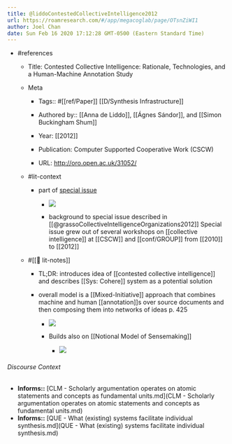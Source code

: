 ```yaml
---
title: @liddoContestedCollectiveIntelligence2012
url: https://roamresearch.com/#/app/megacoglab/page/OTsnZiWI1
author: Joel Chan
date: Sun Feb 16 2020 17:12:28 GMT-0500 (Eastern Standard Time)
---
```


- #references

    - Title: Contested Collective Intelligence: Rationale, Technologies, and a Human-Machine Annotation Study

    - Meta

        - Tags:: #[[ref/Paper]] [[D/Synthesis Infrastructure]]

        - Authored by:: [[Anna de Liddo]], [[Ágnes Sándor]], and [[Simon Buckingham Shum]]

        - Year: [[2012]]

        - Publication: Computer Supported Cooperative Work (CSCW)

        - URL: http://oro.open.ac.uk/31052/

    - #lit-context

        - part of [special issue](https://link.springer.com/journal/10606/21/4)

            - ![](https://firebasestorage.googleapis.com/v0/b/firescript-577a2.appspot.com/o/imgs%2Fapp%2Fmegacoglab%2FheHZn3qc3Y.png?alt=media&token=ad1a7296-8eef-4aae-b0d5-70e59de92ed0)

            - background to special issue described in [[@grassoCollectiveIntelligenceOrganizations2012]] Special issue grew out of several workshops on [[collective intelligence]] at [[CSCW]] and [[conf/GROUP]] from [[2010]] to [[2012]]

    - #[[📝 lit-notes]]

        - TL;DR: introduces idea of [[contested collective intelligence]] and describes [[Sys: Cohere]] system as a potential solution

        - overall model is a [[Mixed-Initiative]] approach that combines machine and human [[annotation]]s over source documents and then composing them into networks of ideas p. 425

            - ![](https://firebasestorage.googleapis.com/v0/b/firescript-577a2.appspot.com/o/imgs%2Fapp%2Fmegacoglab%2Fos3IbAY-lj.png?alt=media&token=b1138871-313b-42dd-94d5-0052d838875d)

            - Builds also on [[Notional Model of Sensemaking]]

                - ![](https://firebasestorage.googleapis.com/v0/b/firescript-577a2.appspot.com/o/imgs%2Fapp%2Fmegacoglab%2FkHiCt5miUB.png?alt=media&token=0913647a-0991-4a8d-a47a-27bb77ccfa87)

###### Discourse Context

- **Informs::** [CLM - Scholarly argumentation operates on atomic statements and concepts as fundamental units.md](CLM - Scholarly argumentation operates on atomic statements and concepts as fundamental units.md)
- **Informs::** [QUE - What (existing) systems facilitate individual synthesis.md](QUE - What (existing) systems facilitate individual synthesis.md)

